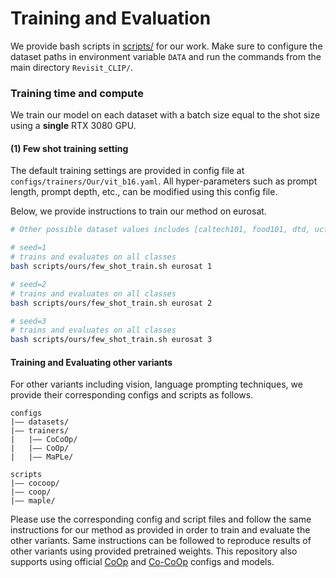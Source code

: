 # Training and Evaluation

We provide bash scripts in [scripts/](../scripts) for our work.
Make sure to configure the dataset paths in environment variable `DATA` and run the commands from the main directory `Revisit_CLIP/`.


### Training time and compute
We train our model on each dataset with a batch size equal to the shot size using a **single** RTX 3080 GPU.

#### (1) Few shot training setting
The default training settings are provided in config file at `configs/trainers/Our/vit_b16.yaml`. All hyper-parameters such as prompt length, prompt depth, etc., can be modified using this config file.

Below, we provide instructions to train our method on eurosat. 


```bash
# Other possible dataset values includes [caltech101, food101, dtd, ucf101, oxford_flowers, oxford_pets, fgvc_aircraft, stanford_cars, sun397]

# seed=1
# trains and evaluates on all classes
bash scripts/ours/few_shot_train.sh eurosat 1

# seed=2
# trains and evaluates on all classes
bash scripts/ours/few_shot_train.sh eurosat 2

# seed=3
# trains and evaluates on all classes
bash scripts/ours/few_shot_train.sh eurosat 3
```

#### Training and Evaluating other variants

For other variants including vision, language prompting techniques, we provide their corresponding configs and scripts as follows.

```
configs
|–– datasets/
|–– trainers/
|   |–– CoCoOp/
|   |–– CoOp/
|   |–– MaPLe/
```

```
scripts
|–– cocoop/
|–– coop/
|–– maple/
```

Please use the corresponding config and script files and follow the same instructions for our method as provided in order to train and evaluate the other variants. Same instructions can be followed to reproduce results of other variants using provided pretrained weights.
This repository also supports using official [CoOp](CoOp.md) and [Co-CoOp](Co-CoOp.md) configs and models.
